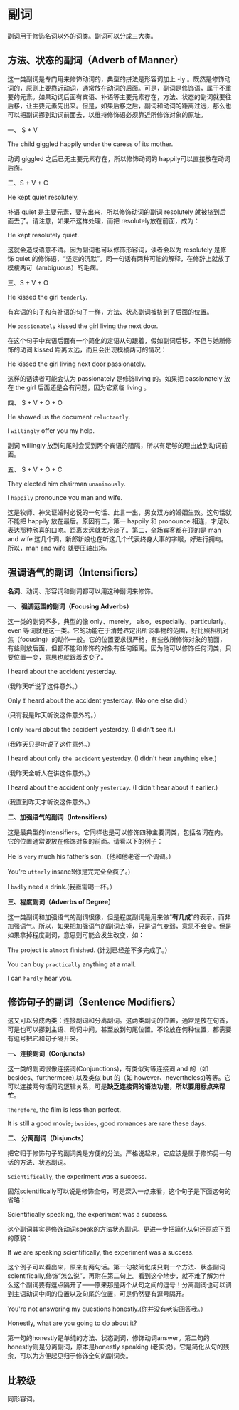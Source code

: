 # 副词

副词用于修饰名词以外的词类。副词可以分成三大类。



## 方法、状态的副词（Adverb of Manner）

这一类副词是专门用来修饰动词的，典型的拼法是形容词加上 -ly 。既然是修饰动词的，原则上要靠近动词，通常放在动词的后面。可是，副词是修饰语，属于不重要的元素。如果动词后面有宾语、补语等主要元素存在，方法、状态的副词就要往后移，让主要元素先出来。但是，如果后移之后，副词和动词的距离过远，那么也可以把副词挪到动词前面去，以维持修饰语必须靠近所修饰对象的原址。



一、 S + V

The child giggled happily under the caress of its mother.

动词 giggled 之后已无主要元素存在，所以修饰动词的 happily可以直接放在动词后面。



二、S + V + C

He kept quiet resolutely.

补语 quiet 是主要元素，要先出来，所以修饰动词的副词 resolutely 就被挤到后面去了。请注意，如果不这样处理，而把 resolutely放在前面，成为：

 He kept resolutely quiet.

这就会造成语意不清。因为副词也可以修饰形容词，读者会以为 resolutely  是修饰 quiet 的修饰语，“坚定的沉默”。同一句话有两种可能的解释，在修辞上就放了模棱两可（ambiguous）的毛病。



三、S + V + O

He kissed the girl `tenderly`. 

有宾语的句子和有补语的句子一样，方法、状态副词被挤到了后面的位置。

He `passionately` kissed the girl living the next door.

在这个句子中宾语后面有一个简化的定语从句跟着，假如副词后移，不但与她所修饰的动词 kissed 距离太远，而且会出现模棱两可的情况：

He kissed the girl living next door passionately.

这样的话读者可能会认为 passionately 是修饰living 的。如果把 passionately 放在 the girl 后面还是会有问题，因为它紧临 living 。



四、 S + V + O + O

He showed us the document `reluctantly`.

I `willingly` offer you my help. 

副词 willingly 放到句尾时会受到两个宾语的阻隔，所以有足够的理由放到动词前面。



五、 S + V + O + C

They elected him chairman `unanimously`.

I `happily` pronounce you man and wife.

这是牧师、神父证婚时必说的一句话、此言一出，男女双方的婚姻生效。这句话就不能把 happily 放在最后。原因有二，第一 happily 和 pronounce 相连，才足以表达那种欣喜的口吻。距离太远就太冷淡了。第二，全场宾客都在顶的是 man and wife 这几个词，新郎新娘也在听这几个代表终身大事的字眼，好进行拥吻。所以，man and wife 就要压轴出场。



## 强调语气的副词（Intensifiers）

**名词**、动词、形容词和副词都可以用这种副词来修饰。



**一、 强调范围的副词（Focusing Adverbs）**

这一类的副词不多，典型的像 only、merely， also，especially、particularly、even 等词就是这一类。它的功能在于清楚界定出所谈事物的范围，好比照相机对焦（focusing）的动作一般。它的位置要求很严格，有些放所修饰对象的前面，有些则放后面，但都不能和修饰的对象有任何距离。因为他可以修饰任何词类，只要位置一变，意思也就跟着改变了。

I heard about the accident yesterday.

(我昨天听说了这件意外。）

Only `I` heard about the accident yesterday. (No one else did.)

(只有我是昨天听说这件意外的。）

I only `heard` about the accident yesterday. (I didn't see it.)

(我昨天只是听说了这件意外。）

I heard about only `the accident` yesterday. (I didn't hear anything else.)

(我昨天全听人在讲这件意外。）

 I heard about the accident only `yesterday`. (I didn't hear about it earlier.)

(我直到昨天才听说这件意外。）



**二、加强语气的副词（Intensifiers）**

这是最典型的Intensifiers。它同样也是可以修饰四种主要词类，包括名词在内。它的位置通常要放在修饰对象的前面。请看以下的例子：

 He is `very` much his father’s son.（他和他老爸一个调调。）

You’re `utterly` insane!(你是完完全全疯了。)

I `badly` need a drink.(我亟需喝一杯。）



**三、程度副词（Adverbs of Degree）**

这一类副词和加强语气的副词很像，但是程度副词是用来做“**有几成**”的表示，而非加强语气。所以，如果把加强语气的副词去掉，只是语气变弱，意思不会变。但是如果拿掉程度副词，意思则可能会发生改变，如：

The project is `almost` finished. (计划已经差不多完成了。）

You can buy `practically` anything at a mall.

I  can  `hardly` hear you.



## 修饰句子的副词（Sentence Modifiers）

这又可以分成两类：连接副词和分离副词。这两类副词的位置，通常是放在句首，可是也可以挪到主语、动词中间，甚至放到句尾位置。不论放在何种位置，都需要有逗号把它和句子隔开来。



**一、连接副词（Conjuncts）**

这一类的副词很像连接词(Conjunctions)，有类似对等连接词 and 的（如 besides、furthermore),以及类似 but 的（如 however、nevertheless)等等。它可以连接两句话间的逻辑关系，可是**缺乏连接词的语法功能，所以要用标点来帮忙**。

`Therefore`, the film is less than perfect.

It is still a good movie; `besides`, good romances are rare these days.



**二、 分离副词（Disjuncts）**

把它归于修饰句子的副词类是方便的分法。严格说起来，它应该是属于修饰另一句话的方法、状态副词。

`Scientifically`, the experiment was a success.

固然scientifically可以说是修饰全句，可是深入一点来看，这个句子是下面这句的省略：

Scientifically speaking, the experiment was a success.

这个副词其实是修饰动词speak的方法状态副词。更进一步把简化从句还原成下面的原貌：

If we are speaking scientifically, the experiment was a success.

这个例子可以看出来，原来有两句话。第一句被简化成只剩一个方法、状态副词scientifically,修饰“怎么说”，再附在第二句上。看到这个地步，就不难了解为什么这个副词要有逗点隔开了——原来那是两个从句之间的逗号！分离副词也可以调到主语动词中间的位置以及句尾的位置，可是仍然要有逗号隔开。

You're not answering my questions honestly.(你并没有老实回答我。）

Honestly, what are you going to do about it?

第一句的honestly是单纯的方法、状态副词，修饰动词answer。第二句的honestly则是分离副词，原本是honestly speaking (老实说)。它是简化从句的残余，可以为方便起见归于修饰全句的副词类。



## 比较级

同形容词。